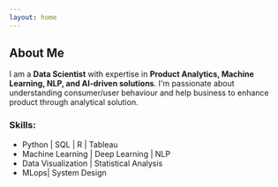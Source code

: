 ```yaml
---
layout: home
---
```


## About Me

I am a **Data Scientist** with expertise in **Product Analytics, Machine Learning, NLP, and AI-driven solutions**. I'm passionate about understanding consumer/user behaviour and help business to enhance product through analytical solution.

### Skills:
- Python | SQL | R | Tableau
- Machine Learning | Deep Learning | NLP
- Data Visualization | Statistical Analysis
- MLops| System Design
